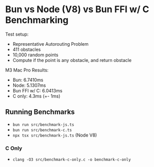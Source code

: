 # Bun vs Node (V8) vs Bun FFI w/ C Benchmarking

Test setup:

- Representative Autorouting Problem
- 411 obstacles
- 10,000 random points
- Compute if the point is any obstacle, and return obstacle

M3 Mac Pro Results:

- Bun: 6.7410ms
- Node: 5.1307ms
- Bun FFI w/ C: 6.0413ms
- C only: 4.3ms (+- 1ms)

## Running Benchmarks

- `bun run src/benchmark-js.ts`
- `bun run src/benchmark-c.ts`
- `npx tsx src/benchmark-js.ts` (Node V8)

### C Only

- `clang -O3 src/benchmark-c-only.c -o benchmark-c-only`
